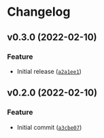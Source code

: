 # Changelog

<!--next-version-placeholder-->

## v0.3.0 (2022-02-10)
### Feature
* Initial release ([`a2a1ee1`](https://github.com/Datateer/adjust-precision-for-schema/commit/a2a1ee112eeb267cf4f792beb3598bef428525c7))

## v0.2.0 (2022-02-10)
### Feature
* Initial commit ([`a3cbe07`](https://github.com/Datateer/adjust-precision-for-schema/commit/a3cbe077194922458e76b85c4dba142409514cd0))
